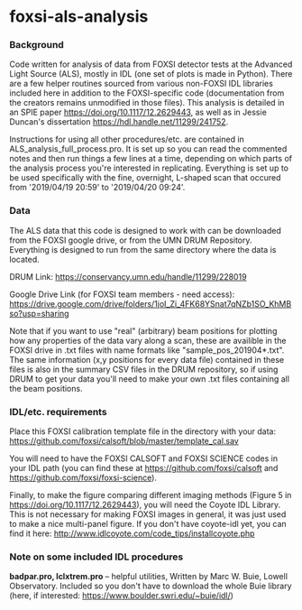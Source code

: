 # foxsi-als-analysis

### Background

Code written for analysis of data from FOXSI detector tests at the Advanced Light Source (ALS), mostly in IDL (one set of plots is made in Python). There are a few helper routines sourced from various non-FOXSI IDL libraries included here in addition to the FOXSI-specific code (documentation from the creators remains unmodified in those files).
This analysis is detailed in an SPIE paper https://doi.org/10.1117/12.2629443, as well as in Jessie Duncan's dissertation https://hdl.handle.net/11299/241752. 

Instructions for using all other procedures/etc. are contained in ALS_analysis_full_process.pro. It is set up so you can read the commented notes and then run things a few lines at a time, depending on which parts of the analysis process you're interested in replicating. Everything is set up to be used specifically with the fine, overnight, L-shaped scan that occured from '2019/04/19 20:59' to '2019/04/20 09:24'.

### Data

The ALS data that this code is designed to work with can be downloaded from the FOXSI google drive, or from the UMN DRUM Repository. Everything is designed to run from the same directory where the data is located. 

DRUM Link: https://conservancy.umn.edu/handle/11299/228019 

Google Drive Link (for FOXSI team members - need access): https://drive.google.com/drive/folders/1joI_Zi_4FK68YSnat7qNZb1SO_KhMBso?usp=sharing 

Note that if you want to use "real" (arbitrary) beam positions for plotting how any properties of the data vary along a scan, these are availible in the FOXSI drive in .txt files with name formats like "sample_pos_201904*.txt". The same information (x,y positions for every data file) contained in these files is also in the summary CSV files in the DRUM repository, so if using DRUM to get your data you'll need to make your own .txt files containing all the beam positions. 

### IDL/etc. requirements

Place this FOXSI calibration template file in the directory with your data: https://github.com/foxsi/calsoft/blob/master/template_cal.sav

You will need to have the FOXSI CALSOFT and FOXSI SCIENCE codes in your IDL path (you can find these at https://github.com/foxsi/calsoft and https://github.com/foxsi/foxsi-science). 

Finally, to make the figure comparing different imaging methods (Figure 5 in https://doi.org/10.1117/12.2629443), you will need the Coyote IDL Library. This is not necessary for making FOXSI images in general, it was just used to make a nice multi-panel figure. If you don't have coyote-idl yet, you can find it here: http://www.idlcoyote.com/code_tips/installcoyote.php 

### Note on some included IDL procedures

**badpar.pro, lclxtrem.pro** – helpful utilities, Written by Marc W. Buie, Lowell Observatory. Included so you don't have to download the whole Buie library (here, if interested: https://www.boulder.swri.edu/~buie/idl/)
